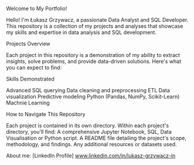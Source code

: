 Welcome to My Portfolio!

Hello! I'm Łukasz Grzywacz, a passionate Data Analyst and SQL Developer. This repository is a collection of my projects and analyses that showcase my skills and expertise in data analysis and SQL development.

Projects Overview

Each project in this repository is a demonstration of my ability to extract insights, solve problems, and provide data-driven solutions. Here's what you can expect to find:

Skills Demonstrated

Advanced SQL querying
Data cleaning and preprocessing
ETL
Data visualization
Predictive modeling
Python (Pandas, NumPy, Scikit-Learn)
Machnie Learning


How to Navigate This Repository

Each project is contained in its own directory.
Within each project's directory, you'll find:
A comprehensive Jupyter Notebook, SQL, Data Visualisation or Python script.
A README file detailing the project's scope, methodology, and findings.
Any additional resources or datasets used.

About me:
[LinkedIn Profile] www.linkedin.com/in/lukasz-grzywacz-in
